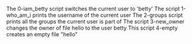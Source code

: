 The 0-iam_betty script switches the current user to 'betty'
The script 1-who_am_i prints the username of the current user
The 2-groups script prints all the groups the current user is part of
The script 3-new_owner changes the owner of file hello to the user betty
This script 4-empty creates an empty file "hello"
